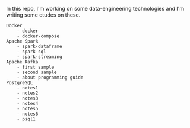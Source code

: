 In this repo, I'm working on some data-engineering technologies and I'm writing some etudes on these.

```
Docker
    - docker
    - docker-compose
Apache Spark
    - spark-dataframe
    - spark-sql
    - spark-streaming
Apache Kafka
    - first sample
    - second sample
    - about programming guide
PostgreSQL
    - notes1
    - notes2
    - notes3
    - notes4
    - notes5
    - notes6
    - psql1
```
